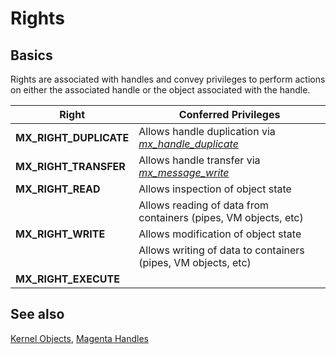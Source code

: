 # Rights

## Basics

Rights are associated with handles and convey privileges to perform actions on
either the associated handle or the object associated with the handle.

| Right | Conferred Privileges |
| ----- | -------------------- |
| **MX_RIGHT_DUPLICATE** | Allows handle duplication via [*mx_handle_duplicate*](syscalls/handle_duplicate.md) |
| **MX_RIGHT_TRANSFER** | Allows handle transfer via [*mx_message_write*](syscalls/message_write.md) |
| **MX_RIGHT_READ** | Allows inspection of object state |
|                   | Allows reading of data from containers (pipes, VM objects, etc) |
| **MX_RIGHT_WRITE** | Allows modification of object state |
|                    | Allows writing of data to containers (pipes, VM objects, etc) |
| **MX_RIGHT_EXECUTE** | |

## See also
[Kernel Objects](kernel_objects.md),
[Magenta Handles](handles.md)
